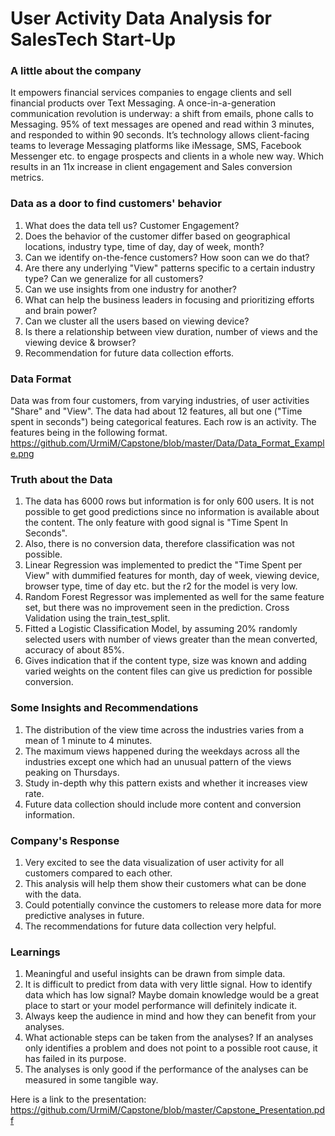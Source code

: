 # User Activity Data Analysis for SalesTech Start-Up

### A little about the company
It empowers financial services companies to engage clients and sell financial products over Text Messaging.
A once-in-a-generation communication revolution is underway: a shift from emails, phone calls to Messaging. 95% of text messages are opened and read within 3 minutes, and responded to within 90 seconds.
It’s technology allows client-facing teams to leverage Messaging platforms like iMessage, SMS, Facebook Messenger etc. to engage prospects and clients in a whole new way. Which results in an 11x increase in client engagement and Sales conversion metrics.

### Data as a door to find customers' behavior
1. What does the data tell us? Customer Engagement?
2. Does the behavior of the customer differ based on geographical locations, industry type, time of day, day of week, month?
3. Can we identify on-the-fence customers? How soon can we do that?
4. Are there any underlying "View" patterns specific to a certain industry type? Can we   generalize for all customers?
5. Can we use insights from one industry for another?
6. What can help the business leaders in focusing and prioritizing efforts and brain power?
7. Can we cluster all the users based on viewing device?
8. Is there a relationship between view duration, number of views and the viewing device &  browser?
9. Recommendation for future data collection efforts.

### Data Format
Data was from four customers, from varying industries, of user activities "Share" and "View". The data had about 12 features, all but one ("Time spent in seconds") being categorical features. Each row is an activity. The features being in the following format.
https://github.com/UrmiM/Capstone/blob/master/Data/Data_Format_Example.png

### Truth about the Data
1. The data has 6000 rows but information is for only 600 users. It is not possible to get good predictions since no information is available about the content. The only feature with good signal is "Time Spent In Seconds".
2. Also, there is no conversion data, therefore classification was not possible.
3. Linear Regression was implemented to predict the "Time Spent per View" with dummified features for month, day of week, viewing device, browser type, time of day etc. but the r2 for the model is very low.
4. Random Forest Regressor was implemented as well for the same feature set, but there was no improvement seen in the prediction. Cross Validation using the train_test_split.
5. Fitted a Logistic Classification Model, by assuming 20% randomly selected users with number of views greater than the mean converted, accuracy of about 85%.
6. Gives indication that if the content type, size was known and adding varied weights on the content files can give us prediction for possible conversion.

### Some Insights and Recommendations
1. The distribution of the view time across the industries varies from a mean of 1 minute to 4 minutes.
2. The maximum views happened during the weekdays across all the industries except one which had an unusual pattern of the views peaking on Thursdays.
3. Study in-depth why this pattern exists and whether it increases view rate.
4. Future data collection should include more content and conversion information.

### Company's Response
1. Very excited to see the data visualization of user activity for all customers compared to each other.
2. This analysis will help them show their customers what can be done with the data.
3. Could potentially convince the customers to release more data for more predictive analyses in future.
4. The recommendations for future data collection very helpful.  

### Learnings  
1. Meaningful and useful insights can be drawn from simple data.
2. It is difficult to predict from data with very little signal. How to identify data which has low signal? Maybe domain knowledge would be a great place to start or your model performance will definitely indicate it.
3. Always keep the audience in mind and how they can benefit from your analyses.
4. What actionable steps can be taken from the analyses? If an analyses only identifies a problem and does not point to a possible root cause, it has failed in its purpose.
5. The analyses is only good if the performance of the analyses can be measured in some tangible way.

Here is a link to the presentation:
https://github.com/UrmiM/Capstone/blob/master/Capstone_Presentation.pdf
